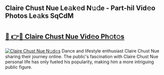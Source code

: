 ## Claire Chust Nue Le𝚊k𝚎d N𝚞𝚍e - Part-hiI Vid𝚎o Photos Le𝚊ks SqCdM

# <h2><a href="http://fb60oq.evod.top/?m=Claire+Chust+Nue">🔗 👉🔴 Claire Chust Nue Vid𝚎o Ph𝚘t𝚘s</a></h2>

[![Claire Chust Nue N𝚞d𝚎s](https://i.imgur.com/8V9OHl7.gif)](http://fb60oq.evod.top/?m=Claire+Chust+Nue)
Dance and lifestyle enthusiast Claire Chust Nue sharing their journey online. The public's fascination with Claire Chust Nue personal life has only fueled his popularity, making him a more intriguing public figure. 
